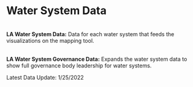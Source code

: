 # Water System Data
<br><b>LA Water System Data:</b> Data for each water system that feeds the visualizations on the mapping tool.

<br><b>LA Water System Governance Data:</b> Expands the water system data to show full governance body leadership for water systems. 

Latest Data Update: 1/25/2022

